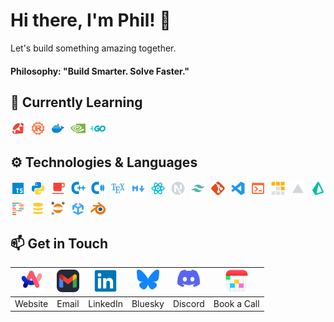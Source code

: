 # Hi there, I'm Phil! 👋

Let's build something amazing together.

#### Philosophy: "Build Smarter. Solve Faster."

## 🧠 Currently Learning
<div style="display: flex; flex-wrap: wrap; gap: 8px; align-items: center;">
  <img src=https://raw.githubusercontent.com/material-extensions/vscode-material-icon-theme/refs/heads/main/icons/ruby.svg width="24" height="24">
  <img src=https://raw.githubusercontent.com/material-extensions/vscode-material-icon-theme/refs/heads/main/icons/rust.svg width="24" height="24">
  <img src=https://raw.githubusercontent.com/material-extensions/vscode-material-icon-theme/refs/heads/main/icons/docker.svg width="24" height="24">
  <img src=https://raw.githubusercontent.com/material-extensions/vscode-material-icon-theme/refs/heads/main/icons/cuda.svg width="24" height="24">
  <img src=https://raw.githubusercontent.com/material-extensions/vscode-material-icon-theme/refs/heads/main/icons/go.svg width="24" height="24">
</div>

## ⚙️ Technologies & Languages

<div style="display: flex; flex-wrap: wrap; gap: 8px; align-items: center;">
  <!-- Languages -->
  <img src=https://raw.githubusercontent.com/material-extensions/vscode-material-icon-theme/refs/heads/main/icons/typescript.svg width="24" height="24">
  <img src=https://raw.githubusercontent.com/material-extensions/vscode-material-icon-theme/refs/heads/main/icons/python.svg width="24" height="24">
  <img src=https://raw.githubusercontent.com/material-extensions/vscode-material-icon-theme/refs/heads/main/icons/java.svg width="24" height="24">
  <img src=https://raw.githubusercontent.com/material-extensions/vscode-material-icon-theme/refs/heads/main/icons/cpp.svg width="24" height="24">
  <img src=https://raw.githubusercontent.com/material-extensions/vscode-material-icon-theme/refs/heads/main/icons/csharp.svg width="24" height="24">
  <img src=https://raw.githubusercontent.com/material-extensions/vscode-material-icon-theme/refs/heads/main/icons/tex.svg width="24" height="24">
  <img src=https://raw.githubusercontent.com/material-extensions/vscode-material-icon-theme/refs/heads/main/icons/markdown.svg width="24" height="24">
  <!-- Web/Frontend Frameworks -->
  <img src=https://raw.githubusercontent.com/material-extensions/vscode-material-icon-theme/refs/heads/main/icons/react.svg width="24" height="24">
  <img src=https://raw.githubusercontent.com/material-extensions/vscode-material-icon-theme/refs/heads/main/icons/next.svg width="24" height="24">
  <img src=https://raw.githubusercontent.com/material-extensions/vscode-material-icon-theme/refs/heads/main/icons/tailwindcss.svg width="24" height="24">
  <!-- Developer Tools -->
  <img src=https://raw.githubusercontent.com/material-extensions/vscode-material-icon-theme/refs/heads/main/icons/git.svg width="24" height="24">
  <img src=https://raw.githubusercontent.com/material-extensions/vscode-material-icon-theme/refs/heads/main/icons/vscode.svg width="24" height="24">
  <img src=https://raw.githubusercontent.com/material-extensions/vscode-material-icon-theme/refs/heads/main/icons/console.svg width="24" height="24">
  <img src=https://raw.githubusercontent.com/material-extensions/vscode-material-icon-theme/refs/heads/main/icons/pnpm.svg width="24" height="24">
  <img src=https://raw.githubusercontent.com/material-extensions/vscode-material-icon-theme/refs/heads/main/icons/vercel.svg width="24" height="24">
  <img src=https://raw.githubusercontent.com/material-extensions/vscode-material-icon-theme/refs/heads/main/icons/prisma.svg width="24" height="24">
  <img src=https://raw.githubusercontent.com/material-extensions/vscode-material-icon-theme/refs/heads/main/icons/prettier.svg width="24" height="24">
  <!-- Data & Science -->
  <img src=https://raw.githubusercontent.com/material-extensions/vscode-material-icon-theme/refs/heads/main/icons/database.svg width="24" height="24">
  <img src=https://raw.githubusercontent.com/material-extensions/vscode-material-icon-theme/refs/heads/main/icons/jupyter.svg width="24" height="24">
  <!-- Game Development -->
  <img src=https://raw.githubusercontent.com/material-extensions/vscode-material-icon-theme/refs/heads/main/icons/unity.svg width="24" height="24">
  <img src=https://github.com/devicons/devicon/raw/refs/heads/master/icons/blender/blender-original.svg width="24" height="24">
</div>

## 📫 Get in Touch

| <a href="https://pvi.sh"><img src="https://github.com/zenatron/zenatron/raw/refs/heads/main/logos/arc.svg" width="36" height="36" alt="Website"></a> | <a href="mailto:phil@underscore.games"><img src="https://github.com/zenatron/zenatron/raw/refs/heads/main/logos/gmail.svg" width="36" height="36" alt="Email"></a> | <a href="https://www.linkedin.com/in/philipvishnevsky/"><img src="https://github.com/zenatron/zenatron/raw/refs/heads/main/logos/linkedin.svg" width="36" height="36" alt="LinkedIn"></a> | <a href="https://bsky.app/profile/zenatron.bsky.social"><img src="https://github.com/zenatron/zenatron/raw/refs/heads/main/logos/bluesky.svg" width="36" height="36" alt="Bluesky"></a> | <a href="https://discord.com/users/492872848025583616"><img src="https://github.com/zenatron/zenatron/raw/refs/heads/main/logos/discord.svg" width="36" height="36" alt="Discord"></a> | <a href="https://z3n.me/phil"><img src="https://github.com/zenatron/zenatron/raw/refs/heads/main/logos/fantastical.png" width="36" height="36" alt="Book a Call"></a> |
| ---------------------------------------------------------------------------------------------------------------------------------------------------- | ------------------------------------------------------------------------------------------------------------------------------------------------------------------ | ----------------------------------------------------------------------------------------------------------------------------------------------------------------------------------------- | --------------------------------------------------------------------------------------------------------------------------------------------------------------------------------------- | -------------------------------------------------------------------------------------------------------------------------------------------------------------------------------------- | ---------------------------------------------------------------------------------------------------------------------------------------------------------------------------------------- |
| Website                                                                                                                                              | Email                                                                                                                                                              | LinkedIn                                                                                                                                                                                  | Bluesky                                                                                                                                                                                 | Discord                                                                                                                                                                                | Book a Call                                                                                                                                                                              |
